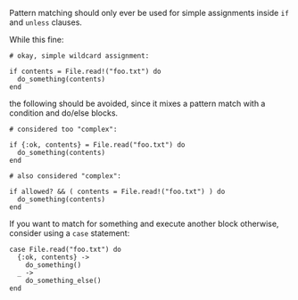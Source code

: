 Pattern matching should only ever be used for simple assignments
inside `if` and `unless` clauses.

While this fine:

    # okay, simple wildcard assignment:

    if contents = File.read!("foo.txt") do
      do_something(contents)
    end

the following should be avoided, since it mixes a pattern match with a
condition and do/else blocks.

    # considered too "complex":

    if {:ok, contents} = File.read("foo.txt") do
      do_something(contents)
    end

    # also considered "complex":

    if allowed? && ( contents = File.read!("foo.txt") ) do
      do_something(contents)
    end

If you want to match for something and execute another block otherwise,
consider using a `case` statement:

    case File.read("foo.txt") do
      {:ok, contents} ->
        do_something()
      _ ->
        do_something_else()
    end

